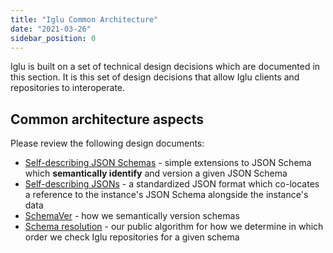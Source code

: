 ```yaml
---
title: "Iglu Common Architecture"
date: "2021-03-26"
sidebar_position: 0
---
```


Iglu is built on a set of technical design decisions which are documented in this section. It is this set of design decisions that allow Iglu clients and repositories to interoperate.

## Common architecture aspects

Please review the following design documents:

- [Self-describing JSON Schemas](/docs/pipeline-components-and-applications/iglu/common-architecture/self-describing-json-schemas/index.md) - simple extensions to JSON Schema which **semantically identify** and version a given JSON Schema
- [Self-describing JSONs](/docs/pipeline-components-and-applications/iglu/common-architecture/self-describing-jsons/index.md) - a standardized JSON format which co-locates a reference to the instance's JSON Schema alongside the instance's data
- [SchemaVer](/docs/pipeline-components-and-applications/iglu/common-architecture/schemaver/index.md) - how we semantically version schemas
- [Schema resolution](/docs/pipeline-components-and-applications/iglu/common-architecture/schema-resolution/index.md) - our public algorithm for how we determine in which order we check Iglu repositories for a given schema
